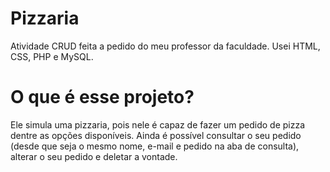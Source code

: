 # Pizzaria
Atividade CRUD feita a pedido do meu professor da faculdade. Usei HTML, CSS, PHP e MySQL.

# O que é esse projeto?
Ele simula uma pizzaria, pois nele é capaz de fazer um pedido de pizza dentre as opções disponíveis. Ainda é possível consultar o seu pedido (desde que seja o mesmo nome, e-mail e pedido na aba de consulta), alterar o seu pedido e deletar a vontade.
